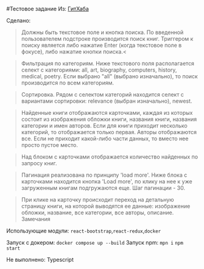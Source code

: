 #Тестовое задание 
Из: [ГитХаба](https://github.com/fugr-ru/frontend-javascript-test-2)

Сделано:
>Должны быть текстовое поле и кнопка поиска. По введенной пользователем подстроке производится поиск книг. Триггером к поиску является либо нажатие Enter (когда текстовое поле в фокусе), либо нажатие кнопки поиска.<


>Фильтрация по категориям. Ниже текстового поля располагается селект с категориями: all, art, biography, computers, history, medical, poetry. Если выбрано "all" (выбрано изначально), то поиск производится по всем категориям.

>Сортировка. Рядом с селектом категорий находится селект с вариантами сортировки: relevance (выбран изначально), newest.

>Найденные книги отображаются карточками, каждая из которых состоит из изображения обложки книги, названия книги, названия категории и имен авторов. Если для книги приходит несколько категорий, то отображается только первая. Авторы отображаются все. Если не приходит какой-либо части данных, то вместо нее просто пустое место.

>Над блоком с карточками отображается количество найденных по запросу книг.

>Пагинация реализована по принципу 'load more'. Ниже блока с карточками находится кнопка 'Load more', по клику на нее к уже загруженным книгам подгружаются еще. Шаг пагинации - 30.

>При клике на карточку происходит переход на детальную страницу книги, на которой выводятся ее данные: изображение обложки, название, все категории, все авторы, описание.
Замечания


Использующие модули:
`react-bootstrap`,`react-redux`,`docker`

Запуск с докером:
`docker compose up --build`
Запуск npm:
`mpn i`
`npm start`

Не выполнено:
Typescript
